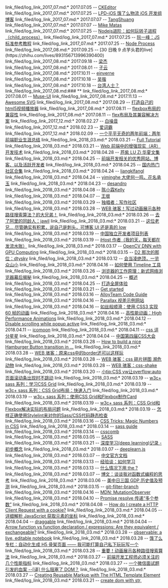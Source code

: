 link_filed/log_link_2017_07.md:* 2017.07.05 -- [CKEditor](http://ckeditor.com/)
link_filed/log_link_2017_07.md:* 2017.07.25 -- [LPD-iOS 饿了么物流 iOS 开发组博客](http://nvie.com/posts/a-successful-git-branching-model/)
link_filed/log_link_2017_07.md:* 2017.07.07 -- [TangShuang](http://www.tangshuang.net/)
link_filed/log_link_2017_07.md:* 2017.07.07 -- [Mike Matas](http://www.mikematas.com/)
link_filed/log_link_2017_07.md:* 2017.07.25 -- [Nodejs进阶：如何玩转子进程（child_process）](http://www.cnblogs.com/chyingp/p/node-learning-guide-child_process.html)
link_filed/log_link_2017_07.md:* 2017.07.25 -- [阮一峰：JS 标准参考教程](http://javascript.ruanyifeng.com/nodejs/process.html)
link_filed/log_link_2017_07.md:* 2017.07.25 -- [Node Process](https://nodejs.org/api/process.html)
link_filed/log_link_2017_08.md:* 2017.09.25 -- [30 日晚 9 点芋头君的live](https://<www class=""></www>zhihu.com/lives/893156713996390400)
link_filed/log_link_2017_08.md:* 2017.09.18 -- [梁杰](http://numbbbbb.com/)
link_filed/log_link_2017_08.md:* 2017.08.01 -- [子云](http://everlose.cn/)
link_filed/log_link_2017_08.md:* 2017.10.11 -- [einverne](http://einverne.github.io/)
link_filed/log_link_2017_08.md:* 2017.10.18 -- [吴揩](http://www.wukai.me/)
link_filed/log_link_2017_08.md:* 2017.10.18 -- [台湾人士？](https://coldnew.github.io/)
link_filed/log_link_2017_08.md:### **
link_filed/log_link_2017_08.md:* 2017.08.01 -- [Muse-UI](http://www.muse-ui.org/)
link_filed/log_link_2017_08.md:* 2017.11.13 -- [Awesome SVG](https://github.com/willianjusten/awesome-svg)
link_filed/log_link_2017_08.md:* 2017.08.29 -- [打造自己的html5视频播放器](https://segmentfault.com/a/1190000000380064)
link_filed/log_link_2017_08.md:* 2017.08.11 -- [flexbox布局的兼容性](http://www.ayqy.net/blog/flexbox%E5%B8%83%E5%B1%80%E7%9A%84%E5%85%BC%E5%AE%B9%E6%80%A7/)
link_filed/log_link_2017_08.md:* 2017.08.11 -- [flex布局及其兼容解决方案](http://www.webzsky.com/?p=689)
link_filed/log_link_2017_12.md:* 2018.02.27 -- [白噪音](https://asoftmurmur.com/)
link_filed/log_link_2017_12.md:* 2018.02.23 -- [爱词霸](http://www.iciba.com/以。。。为主)
link_filed/log_link_2017_12.md:* 2018.02.09 -- [一个平平无奇的两年前端：两年前端职业生涯总结](https://www.jianshu.com/p/51307634788e)
link_filed/log_link_2018_03.md:* 2018.03.21 -- [Full Tutorial](https://marmelab.com/blog/2017/06/19/augmented-reality-html5.html)
link_filed/log_link_2018_03.md:* 2018.03.21 -- [Web 前端中的增强现实（AR）开发技术](http://mp.weixin.qq.com/s/GgW2_na0xrRD0Ry86fvPrw)
link_filed/log_link_2018_03.md:* 2018.04.28 -- [芦紫 LU Zi 华夏文集](http://archives.cnd.org/HXWK/author/LU-Zi/)
link_filed/log_link_2018_03.md:* 2018.04.25 -- [前端开发相关的优秀网站、博客、以及活跃开发者](https://github.com/foru17/front-end-collect)
link_filed/log_link_2018_03.md:* 2018.04.25 -- [国内热门社区合集](https://www.diycode.cc/topics/192)
link_filed/log_link_2018_03.md:* 2018.04.24 -- [liangklfangl](https://github.com/liangklfangl/react-article-bucket)
link_filed/log_link_2018_03.md:* 2018.04.24 -- [yiminghe 大佬何一鸣，花名承玉](https://blog.yiminghe.me/)
link_filed/log_link_2018_03.md:* 2018.04.23 -- [desandro](http://desandro.github.io/3dtransforms/)
link_filed/log_link_2018_03.md:* 2018.04.08 -- [陈小霖Kelly](https://www.jianshu.com/u/674f1a626944)
link_filed/log_link_2018_03.md:* 2018.04.07 -- [王垠](http://www.yinwang.org/)
link_filed/log_link_2018_03.md:* 2018.03.29 -- [独唱者：写作社区](https://www.dutype.com/)
link_filed/log_link_2018_03.md:* 2018.03.28 -- [WEB 骇客！写过动画展示各种路径搜索算法？的大兄弟！](http://know.webhek.com/)
link_filed/log_link_2018_03.md:* 2018.03.26 -- [去了阿里的同龄人：jawil](https://github.com/jawil/blog/issues)
link_filed/log_link_2018_03.md:* 2018.03.21 -- [这位老兄... 尽管确实有积累，说自己是刺头，可博客 UI 还是真的 low](http://www.zhangxinxu.com/life/2018/03/record-some-mind/)
link_filed/log_link_2018_03.md:* 2018.03.19 -- [中国独立开发者项目列表](https://github.com/1c7/chinese-independent-developer)
link_filed/log_link_2018_03.md:* 2018.03.19 -- [iHost 作者（我的天，每天都在发流水账）](https://atjason.com/)
link_filed/log_link_2018_03.md:* 2018.03.17 -- [OpenCV DNN with GPU Computing](https://xinlake.github.io/)
link_filed/log_link_2018_03.md:* 2018.03.15 -- [D2 那次的那位：dtysky](http://dtysky.moe/category/Create)
link_filed/log_link_2018_03.md:* 2018.03.12 -- [会当凌绝顶，一览众山小](https://jiajunhuang.com/)
link_filed/log_link_2018_03.md:* 2018.04.16 -- [如何使用 Timeline 工具](https://developers.google.com/web/tools/chrome-devtools/evaluate-performance/timeline-tool?hl=zh-cn)
link_filed/log_link_2018_03.md:* 2018.03.26 -- [浏览器的工作原理：新式网络浏览器幕后揭秘](https://www.html5rocks.com/zh/tutorials/internals/howbrowserswork/)
link_filed/log_link_2018_03.md:* 2018.04.25 -- [概述](https://crxdoc-zh.appspot.com/extensions/overview)
link_filed/log_link_2018_03.md:* 2018.04.25 -- [打造全屏体验](https://developers.google.com/web/fundamentals/native-hardware/fullscreen/?hl=zh-cn)
link_filed/log_link_2018_03.md:* 2018.03.21 -- [Get started](https://developer.chrome.com/extensions/getstarted)
link_filed/log_link_2018_03.md:* 2018.03.16 -- [AlloyTeam Code Guide](http://alloyteam.github.io/CodeGuide/#css-declaration-order)
link_filed/log_link_2018_03.md:* 2018.04.16 -- [Parallax 视差示例网站](http://www.bbc.com/news/entertainment-arts-20026367)
link_filed/log_link_2018_03.md:* 2018.04.16 -- [如丝般顺滑：使用 CSS3 实现 60 帧的动画](https://www.zcfy.cc/article/smooth-as-butter-achieving-60-fps-animations-with-css3-1054.html)
link_filed/log_link_2018_03.md:* 2018.04.16 -- [高性能动画：High Performance Animations](https://www.html5rocks.com/zh/tutorials/speed/high-performance-animations/)
link_filed/log_link_2018_03.md:* 2018.04.12 -- [Disable scrolling while popup active](https://stackoverflow.com/questions/19701289/disable-scrolling-while-popup-active)
link_filed/log_link_2018_03.md:* 2018.04.11 -- [icomoon](https://icomoon.io/)
link_filed/log_link_2018_03.md:* 2018.04.11 -- [css 评分星星](https://www.bilibili.com/bangumi/media/md8812/?spm_id_from=666.10.bangumi_media.1#short)
link_filed/log_link_2018_03.md:* 2018.04.04 -- [中国第四届CSS大会](https://yuque.com/cssconf/4th)
link_filed/log_link_2018_03.md:* 2018.03.28 -- [How to build a nice Hamburger Button transition in ...](http://robb.is/working-on/a-hamburger-button-transition)
link_filed/log_link_2018_03.md:* 2018.03.28 -- [WEB 骇客：原来css中的border还可以这样玩](http://www.webhek.com/post/play-with-css-border.html)
link_filed/log_link_2018_03.md:* 2018.03.28 -- [WEB 骇客：css 碎片拼图 濒危动物](http://www.webhek.com/post/species-in-pieces.html)
link_filed/log_link_2018_03.md:* 2018.03.28 -- [WEB 骇客：css-shake](http://www.webhek.com/post/css-shake.html)
link_filed/log_link_2018_03.md:* 2018.03.20 -- [小tip:CSS vw让overflow:auto页面滚动条出现时不跳动](http://www.zhangxinxu.com/wordpress/2015/01/css-page-scrollbar-toggle-center-no-jumping/)
link_filed/log_link_2018_03.md:* 2018.03.19 -- [w3c+ sass 系列：学习CSS Grid](https://www.w3cplus.com/css/learncssgrid.html)
link_filed/log_link_2018_03.md:* 2018.03.19 -- [w3c+ sass 系列：CSS Grid布局：快速入门](https://www.w3cplus.com/css3/css-grid-layout-quick-start-guide.html)
link_filed/log_link_2018_03.md:* 2018.03.19 -- [w3c+ sass 系列：使用CSS Grid和Flexbox制作Card](https://www.w3cplus.com/css3/solving-problems-with-css-grid-and-flexbox-the-card-ui.html)
link_filed/log_link_2018_03.md:* 2018.03.19 -- [w3c+ sass 系列：CSS Grid和Flexbox解决实际的布局问题](https://www.w3cplus.com/css3/css-grid-flexbox-solving-real-world-problems.html)
link_filed/log_link_2018_03.md:* 2018.03.19 -- [怎样正确使用Stylelint来对你的Sass/CSS代码静态检查](http://www.zcfy.cc/article/how-to-lint-your-sass-css-properly-with-stylelint-mdash-creative-nightly-1160.html)
link_filed/log_link_2018_03.md:* 2018.03.16 -- [CSS Tricks: Magic Numbers in CSS](https://css-tricks.com/magic-numbers-in-css/)
link_filed/log_link_2018_03.md:* 2018.03.14 -- [sass guide](https://sass-guidelin.es/zh/)
link_filed/log_link_2018_03.md:* 2018.03.14 -- [csscomb](http://csscomb.com/)
link_filed/log_link_2018_03.md:* 2018.03.05 -- [SASS](http://www.css88.com/doc/sass/)
link_filed/log_link_2018_03.md:* 2018.03.21 -- [深度学习(deep learning)记录 - 初步概念](https://zacard.net/2018/01/12/deeplearning-1/)
link_filed/log_link_2018_03.md:* 2018.03.07 -- [deeplearn.js](https://deeplearnjs.org/)
link_filed/log_link_2018_03.md:* 2018.03.07 -- [中文官方文档](https://electronjs.org/docs/tutorial/quick-start)
link_filed/log_link_2018_03.md:* 2018.03.13 -- [经验谈：如何学习](https://github.com/byoungd/English-level-up-tips-for-Chinese)
link_filed/log_link_2018_03.md:* 2018.03.13 -- [什么情况下用 the ?](https://www.zybang.com/question/68326efce38a7ec44e02e8ebd831185b.html)
link_filed/log_link_2018_03.md:* 2018.03.07 -- [博文：谈谈我对函数式编程的思考](https://github.com/berwin/Blog/issues/15)
link_filed/log_link_2018_03.md:* 2018.03.06 -- [美中日三国 GDP 历史值及预测](http://www.8pu.com/)
link_filed/log_link_2018_03.md:* 2018.03.15 -- [git-filter-branch](https://git-scm.com/docs/git-filter-branch)
link_filed/log_link_2018_03.md:* 2018.04.16 -- [MDN: MutationObserver](https://developer.mozilla.org/zh-CN/docs/Web/API/MutationObserver)
link_filed/log_link_2018_03.md:* 2018.04.10 -- [Promise resolve 传递“多个参数”](https://segmentfault.com/q/1010000012800392)
link_filed/log_link_2018_03.md:* 2018.04.08 -- [How do I create a HTTP Client Request with a cookie?](https://stackoverflow.com/questions/4579757/how-do-i-create-a-http-client-request-with-a-cookie)
link_filed/log_link_2018_03.md:* 2018.04.05 -- [详细解析 JavaScript 获取元素的坐标](https://www.cnblogs.com/dong-xu/p/7150715.html?utm_source=tuicool&utm_medium=referral)
link_filed/log_link_2018_03.md:* 2018.04.04 -- [draggable](https://github.com/Shopify/draggable)
link_filed/log_link_2018_03.md:* 2018.04.04 -- [Arrow function vs function declaration / expressions: Are they equivalent / exchangeable?](https://stackoverflow.com/questions/34361379/arrow-function-vs-function-declaration-expressions-are-they-equivalent-exch)
link_filed/log_link_2018_03.md:* 2018.03.28 -- [observable: a live, editable notebook](https://beta.observablehq.com/@mbostock/five-minute-introduction)
link_filed/log_link_2018_03.md:* 2018.03.28 -- [饿了么专栏：自动化生成 H5 骨架页面 —— 我可能打算自己私下玩玩写一个](https://zhuanlan.zhihu.com/p/34702561)
link_filed/log_link_2018_03.md:* 2018.03.28 -- [重要！动画展示各种路径搜索算法](http://www.webhek.com/post/pathfinding.html)
link_filed/log_link_2018_03.md:* 2018.03.27 -- [前端开发工程师必须关注的几个性能指标](https://juejin.im/entry/59f6a59cf265da432e5b48e6)
link_filed/log_link_2018_03.md:* 2018.03.27 -- [一个微信面试题引发的血案 --[译] 什么阻塞了 DOM？](https://juejin.im/post/587f4afb61ff4b00651b3c18)
link_filed/log_link_2018_03.md:* 2018.03.27 -- [Creating Reusable Markup with The HTML Template Element](http://blog.teamtreehouse.com/creating-reusable-markup-with-the-html-template-element)
link_filed/log_link_2018_03.md:* 2018.03.21 -- [create dom with str, <template>](https://stackoverflow.com/questions/494143/creating-a-new-dom-element-from-an-html-string-using-built-in-dom-methods-or-pro)
link_filed/log_link_2018_03.md:* 2018.03.20 -- [How to disable scrolling temporarily?](https://stackoverflow.com/questions/4770025/how-to-disable-scrolling-temporarily)
link_filed/log_link_2018_03.md:* 2018.04.03 -- [有争议的阮一峰的定时器 2333：Systemd VS crontab](http://www.ruanyifeng.com/blog/2018/03/systemd-timer.html)
link_filed/log_link_2018_03.md:* 2018.04.02 -- [ps aux指令詳解](https://blog.csdn.net/hanner_cheung/article/details/6081440)
link_filed/log_link_2018_03.md:* 2018.03.08 -- [linux中强大且常用命令：find、grep](https://www.cnblogs.com/skynet/archive/2010/12/25/1916873.html)
link_filed/log_link_2018_03.md:* 2018.04.16 -- [测试插件时看到的，看得出作者也是个明白人：什么什么学生思维](https://www.zhihu.com/question/41365485/answer/362595031)
link_filed/log_link_2018_03.md:* 2018.04.16 -- [叶小钗：小公司的一年，一起看看小公司的前端可以怎么做](http://www.cnblogs.com/yexiaochai/p/6232328.html)
link_filed/log_link_2018_03.md:* 2018.04.28 -- [世界最高龄健美者，103岁仍能秀肌肉，身高仅1米5](http://www.sohu.com/a/219479685_255783)
link_filed/log_link_2018_03.md:* 2018.04.28 -- [编程应该纳入高考吗？](https://www.zhihu.com/question/50360847/answer/377796616)
link_filed/log_link_2018_03.md:* 2018.04.28 -- [用 Docker 快速配置前端开发环境](http://numbbbbb.com/2016/09/26/20160926_%E7%94%A8%20Docker%20%E5%BF%AB%E9%80%9F%E9%85%8D%E7%BD%AE%E5%89%8D%E7%AB%AF%E5%BC%80%E5%8F%91%E7%8E%AF%E5%A2%83/)
link_filed/log_link_2018_03.md:* 2018.04.26 -- [带你体验韩国监狱生活](https://mp.weixin.qq.com/s?__biz=MzIzNDAxNjkxOA%3D%3D&mid=2650587651&idx=1&sn=2f71e7feeee1bab37e799a88b44a37e2#wechat_redirect)
link_filed/log_link_2018_03.md:* 2018.04.26 -- [《山楂树》、《在边境线上》、《斯维尔德洛夫斯克之歌》、《白雪》](http://ekaterinburg.chineseconsulate.org/chn/zlgxx/t1536723.htm)
link_filed/log_link_2018_03.md:* 2018.04.25 -- [众生相](https://www.zhihu.com/question/50502415)
link_filed/log_link_2018_03.md:* 2018.04.24 -- [如何 DIY 电影中的超科幻镜面显示屏（实操篇）](https://zhuanlan.zhihu.com/p/24785268)
link_filed/log_link_2018_03.md:* 2018.04.24 -- [如何 DIY 电影中的超科幻镜面显示屏](https://zhuanlan.zhihu.com/p/24730324)
link_filed/log_link_2018_03.md:* 2018.04.24 -- [用 VR 的方式浏览源代码](https://zhuanlan.zhihu.com/p/33364009)
link_filed/log_link_2018_03.md:* 2018.04.24 -- [NVIDIA | 一种重建照片的 AI 图像技术](https://zhuanlan.zhihu.com/p/36059198)
link_filed/log_link_2018_03.md:* 2018.04.24 -- [c311-get-started](https://github.com/keyanzhang/c311-get-started/blob/master/init.el)
link_filed/log_link_2018_03.md:* 2018.04.24 -- [colorful-qrcode](https://github.com/L3au/colorful-qrcode)
link_filed/log_link_2018_03.md:* 2018.04.23 -- [重装系统之后 #3](https://github.com/jsw0528/MrZhang.me/issues/3)
link_filed/log_link_2018_03.md:* 2018.04.20 -- [日语入门解惑](https://zhuanlan.zhihu.com/p/26929508)
link_filed/log_link_2018_03.md:* 2018.04.20 -- [日语入门解惑](https://zhidao.baidu.com/question/85761219.html?qbl=relate_question_1&word=%C8%D5%D3%EF%20ka%20ga)
link_filed/log_link_2018_03.md:* 2018.04.20 -- [日语入门解惑](http://tieba.baidu.com/f?kz=570346960)
link_filed/log_link_2018_03.md:* 2018.04.20 -- [人口老龄化会毁灭中国经济吗？](https://www.zhihu.com/question/30154413)
link_filed/log_link_2018_03.md:* 2018.04.20 -- [那些经典的表情图中，里面的脸和外面的轮廓原型都是谁？](https://www.zhihu.com/question/33188712)
link_filed/log_link_2018_03.md:* 2018.04.18 -- [Eric Steven Raymond, Thyrsus Enterprises: 如何成为一个黑客](http://translations.readthedocs.io/en/latest/hacker_howto.html#id20)
link_filed/log_link_2018_03.md:* 2018.04.18 -- [StoDevX/humke-4d-geometry](https://github.com/StoDevX/humke-4d-geometry)
link_filed/log_link_2018_03.md:* 2018.04.13 -- [央视红与黑](http://tv.cntv.cn/video/C12674/7827386ddaf04e0e96af6dbca461fa8d)
link_filed/log_link_2018_03.md:* 2018.04.13 -- [wiki: The Red and The Black](https://zh.wikipedia.org/wiki/%E7%B4%85%E8%88%87%E9%BB%91)
link_filed/log_link_2018_03.md:* 2018.04.11 -- [房价狗：一个统计房价变动的网站，有空正好可以看看](http://www.fangjiagou.com/)
link_filed/log_link_2018_03.md:* 2018.04.08 -- [陈小霖Kelly：Vim党的Sublime Text/Atom/Visual Studio Code的抉择](https://www.jianshu.com/p/4d2a01c84d85)
link_filed/log_link_2018_03.md:* 2018.04.05 -- [南方周末：地王“装睡”](http://mp.weixin.qq.com/s/_ox0LCpCB3waNyV11yukhQ)
link_filed/log_link_2018_03.md:* 2018.04.04 -- [《乌拉尔的花楸树》与乌拉尔民间合唱团](http://blog.sina.com.cn/s/blog_ad13c77c01019tmi.html)
link_filed/log_link_2018_03.md:* 2018.03.30 -- [90后生猛上位，bilibili得“通关密码”上市，看不懂，就出局 —— 情怀支持不了太久，都搞盈利，把用户当现金奶牛](https://baijia.baidu.com/s?id=1596230355942395728)
link_filed/log_link_2018_03.md:* 2018.03.28 -- [脑力劳动者如何正确的休息 —— 我又不用管这是不是抄来的，内容好就行](https://zhuanlan.zhihu.com/p/20900822)
link_filed/log_link_2018_03.md:* 2018.03.27 -- [从软件工程角度看大前端技术栈](http://gitbook.cn/books/596760dc118fa209584fd395/index.html)
link_filed/log_link_2018_03.md:* 2018.03.24 -- [和中国版不同，《浪矢解忧杂货店》突出了原著中的日本生死观](http://news.sina.com.cn/o/2018-02-09/doc-ifyrkrva6152306.shtml)
link_filed/log_link_2018_03.md:* 2018.03.20 -- [wiki: 斯蒂芬·茨威格、Affair of the Diamond Necklace、法国大革命]()
link_filed/log_link_2018_03.md:* 2018.03.20 -- [孔乙己的“四样写法”说的不是茴香豆的“茴”，而是来回的“回”](http://blog.sina.com.cn/s/blog_63af05000102vjfw.html?tj=1)
link_filed/log_link_2018_03.md:* 2018.03.20 -- [国外模版 UI 售卖网站的其中一项](https://genesisui.com/demo/?template=prime&version=1.8.14&framework=bootstrap4-angular5)
link_filed/log_link_2018_03.md:* 2018.03.19 -- [湾区论坛](https://wanqu.io/)
link_filed/log_link_2018_03.md:* 2018.03.15 -- [2017年居民收入和消费支出情况的](http://www.stats.gov.cn/tjsj/zxfb/201801/t20180118_1574931.html)
link_filed/log_link_2018_03.md:* 2018.03.15 -- [知乎：中国大通货膨胀时代是要来临了吗？有哪些标志？](https://www.zhihu.com/question/20438828)
link_filed/log_link_2018_03.md:* 2018.03.15 -- [看看 2005 年那时的人们是怎样看待房价的](http://bbs.tianya.cn/post-house-3003-1.shtml)
link_filed/log_link_2018_03.md:* 2018.03.13 -- [中国程序员容易发音错误的单词](https://github.com/shimohq/chinese-programmer-wrong-pronunciation)
link_filed/log_link_2018_03.md:* 2018.03.13 -- [awesome-developer-streams](https://github.com/bnb/awesome-developer-streams)
link_filed/log_link_2018_03.md:* 2018.03.12 -- [Sublime 转 Vim 模式](http://www.cnblogs.com/zuike/p/4402022.html)
link_filed/log_link_2018_03.md:* 2018.03.08 -- [我是一直觉得，最近越来越多的观念被普及，然而事实规律呢，按理说又不会大变](http://www.sohu.com/a/222269490_165453)
link_filed/log_link_2018_03.md:* 2018.03.08 -- [666 神童集中营：少年班](https://zh.wikipedia.org/wiki/%E5%B0%91%E5%B9%B4%E7%8F%AD)
link_filed/log_link_2018_03.md:* 2018.04.27 -- [DARLING in the FRANXX 1080P](https://yun.baidu.com/s/1Rc3ppmWzpcodVWcx3ReRfw#list/path=%2F)
link_filed/log_link_2018_03.md:* 2018.03.08 -- [DARLING in the FRANXX](https://anime1.me/4088)
link_filed/log_link_2018_03.md:* 2018.03.15 -- [你真了解 React 吗？](http://qingbob.com/understand-react-01/)
link_filed/log_link_2018_03.md:* 2018.04.28 -- [延着身高、王小波这条线，像圆桌派里提的那样，看了一下午历史](https://zhidao.baidu.com/question/1450113498809866660.html)
link_filed/log_link_2018_03.md:* 2018.04.28 -- [芦　紫：身高与寿命](http://archives.cnd.org/HXWK/author/LU-Zi/kd100511-4.gb.html)
link_filed/log_link_2018_03.md:* 2018.04.28 -- [中国政法大学法学院副院长何兵关于萧翰辞职的声明](https://mp.weixin.qq.com/s/Ck0gq2o2vNw6HRD6pAWkpg)
link_filed/log_link_2018_03.md:* 2018.04.27 -- [周国平：有些作文题孩子们写不了，只能编](https://mp.weixin.qq.com/s/IeL57Kfvz1Xb6sg0E7v5rg)
link_filed/log_link_2018_03.md:* 2018.04.26 -- [为什么我们要阅读源码？](https://zhuanlan.zhihu.com/p/26181360)
link_filed/log_link_2018_03.md:* 2018.04.26 -- [如何看待王小波的《黄金时代》这本书？](https://www.zhihu.com/question/31550937/answer/62745908)
link_filed/log_link_2018_03.md:* 2018.04.25 -- [张佳玮：为什么金庸的小说读起来那么流畅顺滑？怎么做到的？](https://www.zhihu.com/question/274580830/answer/375908467)
link_filed/log_link_2018_03.md:* 2018.04.25 -- [蔡骏：王小波是一个怎样的作家？](https://www.zhihu.com/question/19892622/answer/368042367)
link_filed/log_link_2018_03.md:* 2018.04.24 -- [[译] JS 简史](https://juejin.im/post/59c38d86f265da065d2b7402)
link_filed/log_link_2018_03.md:* 2018.04.24 -- [如何看待live2D这项技术？](https://www.zhihu.com/question/28130936)
link_filed/log_link_2018_03.md:* 2018.04.24 -- [bisheng 源码分析](https://github.com/liangklfangl/bisheng-sourceCode-plugin)
link_filed/log_link_2018_03.md:* 2018.04.21 -- [二十几岁生活的地方很重要——搞得我都想学完法语去巴黎生活了](https://zhuanlan.zhihu.com/p/23981522)
link_filed/log_link_2018_03.md:* 2018.04.19 -- [为什么人们如此热衷于做规划？](http://wufazhuce.com/question/2067)
link_filed/log_link_2018_03.md:* 2018.04.19 -- [总是喜欢考验伴侣的人，心里都在想些什么？](http://wufazhuce.com/question/2068)
link_filed/log_link_2018_03.md:* 2018.04.19 -- [如何保护自己远离杠精？](http://wufazhuce.com/question/2066)
link_filed/log_link_2018_03.md:* 2018.04.19 -- [为什么一昧讨好反而不讨人喜欢？](http://wufazhuce.com/question/2071)
link_filed/log_link_2018_03.md:* 2018.04.18 -- [【动漫杂谈】什么才是有深度的动漫作品？](https://zhuanlan.zhihu.com/p/21829397)
link_filed/log_link_2018_03.md:* 2018.04.11 -- [白岩松：道德经是我的生命之书](http://mp.weixin.qq.com/s/G92M4smtAdw9c3vOUCx-ZQ)
link_filed/log_link_2018_03.md:* 2018.04.11 -- [中国语文备课参考：阿城文选](http://www.yuyingchao.com/beike/html_jingdian/huaren_22/536556.html)
link_filed/log_link_2018_03.md:* 2018.04.09 -- [大龄剩女套路深，能远离尽量远离](http://bbs.tianya.cn/post-5189-55467-1.shtml)
link_filed/log_link_2018_03.md:* 2018.04.09 -- [到底谁是恶人？《暴裂无声》中的人性困局](http://mp.weixin.qq.com/s/kt6gWeclJkjpo0e2xyMN6Q)
link_filed/log_link_2018_03.md:* 2018.04.08 -- [沈阳回应三高校声明：师德定性靠什么？ 高岩母亲不满北大当年处分决定：从未接到正式通知](http://mp.weixin.qq.com/s/R469mNlLMRnrnWjF57muGQ)
link_filed/log_link_2018_03.md:* 2018.04.07 -- [现在的男生为什么不追女生？](https://www.zhihu.com/question/58896903/answer/338282018)
link_filed/log_link_2018_03.md:* 2018.04.07 -- [从所谓三动漫为何火到评价金木式人物：你是从什么时候开始厌倦做一个老好人的？](https://www.zhihu.com/question/27480779/answer/42321920)
link_filed/log_link_2018_03.md:* 2018.04.03 -- [德国下水道让青岛不淹水，是真的吗？—— 回过头再来看](http://view.news.qq.com/original/legacyintouch/d653.html)
link_filed/log_link_2018_03.md:* 2018.04.03 -- [lifesinger：善良比聪明重要 #227](https://github.com/lifesinger/blog/issues/227)
link_filed/log_link_2018_03.md:* 2018.04.03 -- [lifesinger 就是玉伯：阿里前端的困局与突围 #141](https://github.com/lifesinger/blog/issues/141)
link_filed/log_link_2018_03.md:* 2018.04.02 -- [全世界我只认识你](https://www.dutype.com/t/topic/419)
link_filed/log_link_2018_03.md:* 2018.04.02 -- [五万块钱买来的备胎](https://www.dutype.com/t/topic/408)
link_filed/log_link_2018_03.md:* 2018.04.02 -- [在三和玩游戏的人们](https://www.dutype.com/t/topic/1023)
link_filed/log_link_2018_03.md:* 2018.04.02 -- [刘庆邦：阅读的用处](http://www.china.com.cn/chinese/RS/488636.htm)
link_filed/log_link_2018_03.md:* 2018.04.01 -- [在梦中流浪的老姑娘](https://www.dutype.com/t/topic/1129)
link_filed/log_link_2018_03.md:* 2018.03.30 -- [一个台湾人看上海交大](http://page.renren.com/601048197/channel-noteshow-920240697)
link_filed/log_link_2018_03.md:* 2018.03.29 -- [和恋人睡觉应该采取哪种姿势？](https://www.dutype.com/t/topic/34)
link_filed/log_link_2018_03.md:* 2018.03.29 -- [一个老实人的世态炎凉](https://www.dutype.com/t/topic/30)
link_filed/log_link_2018_03.md:* 2018.03.29 -- [一个程序员和他的保洁阿姨](https://www.dutype.com/t/topic/253)
link_filed/log_link_2018_03.md:* 2018.03.11 -- [梦远书城：源氏物语 －－ 紫式部（丰子恺译）](http://www.my285.com/wgwx/cpxs/yswy/index.htm)
link_filed/log_link_2018_03.md:* 2018.03.11 -- [乔治孙：中国永远出不了大卫·莱特曼](http://cul.qq.com/a/20150520/020765.htm)
link_filed/log_link_2018_03.md:* 2018.03.06 -- [梦远书城：红与黑](http://www.my285.com/wgwx/zpj/std/hyh/078.htm)
link_filed/log_link_2018_03.md:* 2018.03.06 -- [百度阅读：红与黑](https://yd.baidu.com/view/fc2e6312852458fb760b5652?cn=10-160,11-38&pn=3)
link_filed/log_link_2018_03.md:* 2018.03.12 -- [🐔的博客以及爬教务处](https://blog.scnace.me/%E4%B8%80%E6%AC%A1%E7%88%AC%E6%96%B9%E6%AD%A3%E6%95%99%E5%8A%A1%E5%A4%84%E7%9A%84%E6%88%90%E5%8A%9F%E5%AE%9E%E8%B7%B5/)
link_filed/log_link_2018_03.md:* 2018.03.12 -- [写了一个方正教务系统的爬虫，踩了一些坑。](https://www.v2ex.com/t/437081#reply58)
link_filed/log_link_2018_03.md:* 2018.03.12 -- [新浪微博模拟登录](https://pydata.me/2017/12/15/%E6%96%B0%E6%B5%AA%E5%BE%AE%E5%8D%9A%E6%A8%A1%E6%8B%9F%E7%99%BB%E5%BD%95/)
link_filed/log_link_2018_03.md:* 2018.04.04 -- [right delete](https://stackoverflow.com/questions/45554163/sublime-text-3-on-osx-right-delete)
link_filed/log_link_2018_03.md:* 2018.04.03 -- [sublime-macro](https://stackoverflow.com/questions/41825142/how-to-make-sublime-text-3-to-move-the-cursor-to-the-next-line-after-ctrl-co)
link_filed/log_link_2018_03.md:* 2018.03.28 -- [WEB 骇客：用SVG给Checkbox和Radio添加动画效果](http://www.webhek.com/post/animated-checkboxes-and-radio-buttons-with-svg.html)
link_filed/log_link_2018_03.md:* 2018.03.08 -- [High CPU Utilization of Hyperkit in Mac #1759](https://github.com/docker/for-mac/issues/1759)
link_filed/log_link_2018_03.md:* 2018.03.08 -- [what-is-the-powerd-process-and-why-is-it-running-on-my-mac](https://www.howtogeek.com/326965/what-is-the-powerd-process-and-why-is-it-running-on-my-mac/)
link_filed/log_link_2018_03.md:* 2018.03.07 -- [TypeScript 中文手册](https://typescript.bootcss.com/basic-types.html)
link_filed/log_link_2018_03.md:* 2018.03.13 -- [那王德福说有种看美剧的感觉，还有什么编辑器操作等 -- 优达：前端工程师](https://classroom.udacity.com/nanodegrees/nd001-cn-preview/parts/dd73b171-dd5e-40ef-91a9-82cc447e8df0/modules/25e97106-d269-4ff9-927c-15d030b70237/lessons/b77b0363-d9f8-47b9-a153-d82c33c08f58/concepts/31d9aba4-8ba3-48e3-a8e8-8c4209087447)
link_filed/log_link_2018_03.md:* 2018.04.10 -- [陈斌](http://blog.binchen.org/)
link_filed/log_link_2018_03.md:* 2018.04.10 -- [从零开始——Emacs 安装配置使用教程2015 - 简书](https://www.jianshu.com/p/b4cf683c25f3)
link_filed/log_link_2018_03.md:* 2018.03.30 -- [Vim documentation: tips](http://vimdoc.sourceforge.net/htmldoc/tips.html)
link_filed/log_link_2018_03.md:* 2018.03.15 -- [scheme nova](https://trevordmiller.com/projects/nova)
link_filed/log_link_2018_03.md:* 2018.03.15 -- [Can I see your terminal](https://dev.to/itsjzt/can-i-see-your-terminal--62e)
link_filed/log_link_2018_03.md:* 2018.03.14 -- [fix: automatically quit vim if NERDTree is last and only buffer](https://github.com/scrooloose/nerdtree/issues/21)
link_filed/log_link_2018_03.md:* 2018.03.16 -- [How do I insert text at beginning of a multi-line selection in vi/Vim?](https://stackoverflow.com/questions/253380/how-do-i-insert-text-at-beginning-of-a-multi-line-selection-in-vi-vim)
link_filed/log_link_2018_03.md:* 2018.03.13 -- [关于 mac vim的 alt 键无法正常映射](http://www.cnblogs.com/yanyichao/p/4026626.html)
link_filed/log_link_2018_03.md:* 2018.03.12 -- [Vim .swp and .swo and .swn files](http://ttm.github.io/research/2017/11/02/vim-swp-swo.html)
link_filed/log_link_2018_03.md:* 2018.03.12 -- [How to toggle comments with ctrl+/? [duplicate]](https://vi.stackexchange.com/questions/8128/how-to-toggle-comments-with-ctrl)
link_filed/log_link_2018_03.md:* 2018.03.11 -- [缩进总结](http://blog.csdn.net/jobschen/article/details/52328394)
link_filed/log_link_2018_03.md:* 2018.03.11 -- [窗口分割：linux-vim split:vim编辑器的窗口分割](http://blog.csdn.net/gexiaobaoHelloWorld/article/details/7783427)
link_filed/log_link_2018_03.md:* 2018.03.11 -- [再谈vim中多窗口的编辑 ctrl+w+H窗口位置最大化和互换等操作](https://www.cnblogs.com/bkylee/p/6120060.html)
link_filed/log_link_2018_03.md:* 2018.03.11 -- [hi: 选中后高亮设置](http://www.jb51.net/LINUXjishu/37899.html & http://blog.sina.com.cn/s/blog_60a38c850101lp3u.html)
link_filed/log_link_2018_03.md:* 2018.03.11 -- [Insert 模式下 backspace 问题的解决办法](http://blog.csdn.net/zxy987872674/article/details/64124959)
link_filed/log_link_2018_03.md:* 2018.03.11 -- [哇，太那个了：vim-show-the-index-of-tabs-in-the-tabline](https://superuser.com/questions/331272/vim-show-the-index-of-tabs-in-the-tabline)
link_filed/log_link_2018_03.md:* 2018.03.10 -- [What's the difference between :update and :w in Vim?](https://stackoverflow.com/questions/3092911/whats-the-difference-between-update-and-w-in-vim)
link_filed/log_link_2018_03.md:* 2018.03.09 -- [[Vim]vim的几种模式和按键映射](https://haoxiang.org/2011/09/vim-modes-and-mappin/)
link_filed/log_link_2018_03.md:* 2018.03.12 -- [成熟的配置：k-vim](https://github.com/wklken/k-vim)
link_filed/log_link_2018_03.md:* 2018.03.09 -- [成熟的配置：maximum-awesome](https://github.com/square/maximum-awesome/blob/master/vimrc)
link_filed/log_link_2018_03.md:* 2018.03.08 -- [Step0001: 参考其配置熟悉常用插件](https://www.youtube.com/watch?v=zF9EcpYb1KE)
link_filed/log_link_2018_03.md:* ---- 以下为操作
link_filed/log_link_2018_03.md:* 2018.03.14 -- [How to enable and use code folding in Vim?](https://unix.stackexchange.com/questions/141097/how-to-enable-and-use-code-folding-in-vim)
link_filed/log_link_2018_03.md:* 2018.03.13 -- [Vim clear last search highlighting](https://stackoverflow.com/questions/657447/vim-clear-last-search-highlighting)
link_filed/log_link_2018_03.md:* 2018.03.14 -- [Vim Tips Wiki: Folding](http://vim.wikia.com/wiki/Folding)
link_filed/log_link_2018_03.md:* 2018.03.13 -- [Vim Tips Wiki: Moving lines up or down](http://vim.wikia.com/wiki/Moving_lines_up_or_down)
link_filed/log_link_2018_03.md:* ---- 以下为插件
link_filed/log_link_2018_03.md:* 2018.03.12 -- [emmet-vim](https://github.com/mattn/emmet-vim/blob/master/doc/emmet.txt)
link_filed/log_link_2018_03.md:* 2018.03.12 -- [Comment 注释：vim-commentary](https://github.com/tpope/vim-commentary)
link_filed/log_link_2018_03.md:* 2018.03.09 -- [vim-javascript](https://github.com/pangloss/vim-javascript)
link_filed/log_link_2018_03.md:* 2018.03.09 -- [vim-jsx](https://github.com/mxw/vim-jsx)
link_filed/log_link_2018_03.md:* 2018.03.09 -- [vim-gitgutter](https://github.com/airblade/vim-gitgutter)
link_filed/log_link_2018_03.md:* 2018.03.09 -- [git: vim-fugitive](https://github.com/tpope/vim-fugitive)
link_filed/log_link_2018_03.md:* 2018.03.09 -- [*yajs.vim](https://github.com/othree/yajs.vim)
link_filed/log_link_2018_03.md:* 2018.03.09 -- [vim-javascript-syntax](https://github.com/jelera/vim-javascript-syntax)
link_filed/log_link_2018_03.md:* 2018.03.09 -- [*vim-jinja](https://github.com/mitsuhiko/vim-jinja)
link_filed/log_link_2018_03.md:* 2018.03.09 -- [vim-easymotion](https://github.com/easymotion/vim-easymotion)
link_filed/log_link_2018_03.md:* 2018.03.08 -- [vim-airline & vim-airline-themes](https://github.com/vim-airline/vim-airline)
link_filed/log_link_2018_03.md:* 2018.04.12 -- [mappings](chrome-extension://ihlenndgcmojhcghmfjfneahoeklbjjh/pages/mappings.html)
link_filed/log_link_2018_03.md:* 2018.04.12 -- [cVim 安利](https://blog.csdn.net/hk2291976/article/details/51280816)
link_filed/log_link_2018_03.md:* 2018.04.27 -- [strml](http://strml.net/)
link_filed/log_link_2018_03.md:* 2018.04.27 -- [strml](https://github.com/STRML/strml.net)
link_filed/log_link_2018_03.md:* 2018.04.27 -- [翠翠：自定义 TSLint 规则实践](https://webfe.kujiale.com/tslint-bp/)
link_filed/log_link_2018_03.md:* 2018.04.26 -- [<script> 的 defer 和 async](https://www.jianshu.com/p/6b906a8e9151)
link_filed/log_link_2018_03.md:* 2018.04.21 -- [randomColor](https://github.com/davidmerfield/randomColor)
link_filed/log_link_2018_03.md:* 2018.04.21 -- [qrcode](https://github.com/davidshimjs/qrcodejs/)
link_filed/log_link_2018_03.md:* 2018.04.21 -- [CORS](https://yq.aliyun.com/articles/69313)
link_filed/log_link_2018_03.md:* 2018.04.21 -- [前端开发者指南 2018](https://github.com/xitu/front-end-handbook-2018)
link_filed/log_link_2018_03.md:* 2018.03.16 -- [基于 Canvas 实现的模拟重力系统]( canvas-gravity-simulation)
link_filed/log_link_2018_03.md:* 2018.03.16 -- [基于 Canvas 的图片打点定位工具](http://oodzchen.github.io/lab/canvas-tool/)
link_filed/log_link_2018_03.md:* 2018.03.16 -- [draggable](https://github.com/oodzchen/draggable.js)
link_filed/log_link_2018_03.md:* 2018.03.16 -- [macros](https://marketplace.visualstudio.com/items?itemName=geddski.macros)
link_filed/log_link_2018_03.md:* 2018.03.16 -- [macros](https://marketplace.visualstudio.com/items?itemName=geddski.macros#review-details)
link_filed/log_link_2018_03.md:* 2018.04.18 -- [搜书：鸠摩搜索](https://www.jiumodiary.com/)
link_filed/log_link_2018_03.md:* 2018.04.12 -- [HHKB 纯小白入坑指南](http://yannisxu.farbox.com/post/hhkb-chun-xiao-bai-ru-keng-zhi-nan?utm_source=tuicool)
link_filed/log_link_2018_03.md:* 2018.04.12 -- [HHKB拿到手的第一步：配置](https://www.lanvsblue.top/2016/06/29/hhkb/)
link_filed/log_link_2018_03.md:* 2018.04.11 -- [Keyboard Maestro 入门指南](https://sspai.com/post/36442)
link_filed/log_link_2018_03.md:* 2018.04.10 -- [[外设] 极客教徒の野望，HHKB Pro2 Type-S入坑体验(顺带还有 Emacs 链接)](https://www.jianshu.com/p/70a961be5185)
link_filed/log_link_2018_03.md:* 2018.04.05 -- [[外设] 还在纠结Mac版键盘？试试KeyRemap4MacBook吧！](https://www.chiphell.com/thread-678136-1-1.html)
link_filed/log_link_2018_05.md:* 2018.07.26 -- [分享自己长期关注的前端开发相关的优秀网站、博客、以及活跃开发者](https://github.com/foru17/front-end-collect)
link_filed/log_link_2018_05.md:* 2018.07.20 -- [飞龙 + electron](https://wizardforcel.gitbooks.io/electron-doc/content/api/remote.html)
link_filed/log_link_2018_05.md:* 2018.07.12 -- [tympanus.net codrops](https://tympanus.net/codrops/)
link_filed/log_link_2018_05.md:* 2018.07.12 -- [豪情老大哥的那个群站](https://www.kancloud.cn/jikeytang/qq/87646)
link_filed/log_link_2018_05.md:* 2018.07.12 -- [醉牛前端](http://f2er.club/)
link_filed/log_link_2018_05.md:* 2018.07.11 -- [React China](http://react-china.org/)
link_filed/log_link_2018_05.md:* 2018.07.02 -- [猫哥_kaiye | 编程笔记](https://www.cnblogs.com/)
link_filed/log_link_2018_05.md:* 2018.06.30 -- [卡瓦邦噶！](https://www.kawabangga.com/)
link_filed/log_link_2018_05.md:* 2018.06.28 -- [atian25/blog](https://github.com/atian25/blog/issues)
link_filed/log_link_2018_05.md:* 2018.06.12 -- [承玉老哥早年博客](http://yiminghe.iteye.com/blog)
link_filed/log_link_2018_05.md:* 2018.06.12 -- [奇舞团博客](https://75team.com/)
link_filed/log_link_2018_05.md:* 2018.06.12 -- [十年踪迹](https://www.h5jun.com/)
link_filed/log_link_2018_05.md:* 2018.05.28 -- [React 滚动的那个](http://www.corol.me/)
link_filed/log_link_2018_05.md:* 2018.05.28 -- [胡子大哈的 React 小书](http://huziketang.mangojuice.top/books/react/lesson20)
link_filed/log_link_2018_05.md:* 2018.05.25 -- [Jerry Qu](https://imququ.com/)
link_filed/log_link_2018_05.md:* 2018.05.19 -- [magefox](http://note.codermagefox.com/blog/magefox)
link_filed/log_link_2018_05.md:* 2018.05.18 -- [Jin](https://www.404forest.com/)
link_filed/log_link_2018_05.md:* 2018.05.17 -- [Mohanson](http://accu.cc/content/pil/channel/#_3)
link_filed/log_link_2018_05.md:* 2018.05.17 -- [摸鱼](http://fy0.me/)
link_filed/log_link_2018_05.md:* 2018.05.10 -- [知道创宇研发技能表 v3.0](http://blog.knownsec.com/Knownsec_RD_Checklist/v3.0.html)
link_filed/log_link_2018_05.md:* 2018.05.09 -- [东哥的 github id](https://github.com/kalxd)
link_filed/log_link_2018_05.md:* 2018.05.04 -- [做一个有思想的码农](https://www.zhihu.com/people/liu-he-he-44/activities)
link_filed/log_link_2018_05.md:* 2018.05.02 -- [大深海：chenshenhai](https://chenshenhai.github.io/)
link_filed/log_link_2018_05.md:* 2018.05.02 -- [liyaoli](http://www.liyaoli.com/)
link_filed/log_link_2018_05.md:* 2018.05.18 -- [configparser 项目信息配置](https://docs.python.org/3/library/configparser.html)
link_filed/log_link_2018_05.md:* 2018.05.18 -- [4 Ways to manage the configuration in Python](https://hackernoon.com/4-ways-to-manage-the-configuration-in-python-4623049e841b)
link_filed/log_link_2018_05.md:* 2018.05.18 -- [数字图像处理，经典对比度增强算法](https://blog.csdn.net/ebowtang/article/details/38236441)
link_filed/log_link_2018_05.md:* 2018.06.01 -- [new in 66](https://developers.google.com/web/updates/2018/02/devtools)
link_filed/log_link_2018_05.md:* 2018.05.25 -- [Chrome中因存在fixed元素产生的滚动条BUG](https://www.web-tinker.com/article/20456.html)
link_filed/log_link_2018_05.md:* 2018.05.11 -- [See Triggering built-in events](https://developer.mozilla.org/en-US/docs/Web/Guide/Events/Creating_and_triggering_events)
link_filed/log_link_2018_05.md:* 2018.05.11 -- [JavaScript 模拟键盘事件和鼠标事件](https://blog.csdn.net/lovelyelfpop/article/details/52471878)
link_filed/log_link_2018_05.md:* 2018.06.27 -- [widgets](https://huaban.com/js/widgets.min.js)
link_filed/log_link_2018_05.md:* 2018.06.27 -- [captureVisibleTab](captureVisibleTab)
link_filed/log_link_2018_05.md:* 2018.05.31 -- [Developer Mozilla](https://developer.mozilla.org/zh-CN/Add-ons/WebExtensions/Your_first_WebExtension)
link_filed/log_link_2018_05.md:* 2018.05.31 -- [Developer Chrome](https://developer.chrome.com/extensions/overview#pageComm)
link_filed/log_link_2018_05.md:* 2018.05.31 -- [Chrome](https://developer.chrome.com/extensions/overview#pageComm)
link_filed/log_link_2018_05.md:* 2018.05.31 -- [iBookmark 参考用](https://github.com/0326/iBookmark)
link_filed/log_link_2018_05.md:* 2018.05.11 -- [chrome.tabs](https://developer.chrome.com/extensions/tabs)
link_filed/log_link_2018_05.md:* 2018.05.11 -- [Sample Extensions](https://developer.chrome.com/extensions/samples#search:contextmenus)
link_filed/log_link_2018_05.md:* 2018.05.10 -- [Getting Started Tutorial](https://developer.chrome.com/extensions/getstarted)
link_filed/log_link_2018_05.md:* 2018.05.10 -- [覆生的回答：如何头从开始写插件](https://www.zhihu.com/question/20179805)
link_filed/log_link_2018_05.md:* 2018.07.25 -- [Top 30 Most Captivating Preloaders](https://medium.muz.li/top-30-most-captivating-preloaders-for-your-website-95ed1beff99d)
link_filed/log_link_2018_05.md:* 2018.07.16 -- [PageLoadingEffects](https://tympanus.net/Development/PageLoadingEffects/index2.html)
link_filed/log_link_2018_05.md:* 2018.05.18 -- [CSS 画小猪佩奇 border-radius](https://www.v2ex.com/t/455807)
link_filed/log_link_2018_05.md:* 2018.05.09 -- [overflow:hidden 影响inline-block元素周围元素下移](http://www.cnblogs.com/AliceX-J/p/5731755.html)
link_filed/log_link_2018_05.md:* 2018.05.09 -- [css中的baseline](https://blog.csdn.net/zp1996323/article/details/51457836)
link_filed/log_link_2018_05.md:* 2018.05.09 -- [inline-block元素设置overflow:hidden属性导致相邻行内元素向下偏移](https://blog.csdn.net/iefreer/article/details/50421025)
link_filed/log_link_2018_05.md:* 2018.05.09 -- [CSS清浮动处理（Clear与BFC）](https://www.cnblogs.com/dolphinX/p/3508869.html)
link_filed/log_link_2018_05.md:* 2018.07.24 -- [前端水印生成方案](https://juejin.im/entry/5b55db355188251b11097366)
link_filed/log_link_2018_05.md:* 2018.07.24 -- [七天学不会nodejs——流](https://juejin.im/post/5b54a7f95188251afc257dac)
link_filed/log_link_2018_05.md:* 2018.07.12 -- [Yeoman CI](https://github.com/yeoman/yo/blob/master/lib/cli.js)
link_filed/log_link_2018_05.md:* 2018.07.12 -- [electronjs](https://electronjs.org/docs/tutorial/first-app)
link_filed/log_link_2018_05.md:* 2018.07.09 -- [Start VSCode Plugin](https://code.visualstudio.com/docs/extensions/example-hello-world)
link_filed/log_link_2018_05.md:* 2018.07.04 -- [hyper](https://hyper.is/#installation)
link_filed/log_link_2018_05.md:* 2018.06.28 -- [getBoundingClientRect 小tips: 滚动容器尺寸变化子元素视觉上位置不变JS实现](https://www.zhangxinxu.com/wordpress/2018/02/container-scroll-position-hold/)
link_filed/log_link_2018_05.md:* 2018.06.26 -- [劳里林：一款围棋软件，程序如何判断是否吃子？](https://www.zhihu.com/question/48280969/answer/110249542 + https://github.com/lll9p/JSweiqi)
link_filed/log_link_2018_05.md:* 2018.06.11 -- [WebGL 桌球](http://www.heyzxz.me/pcol/)
link_filed/log_link_2018_05.md:* 2018.06.10 -- [ConsoleCanvas](https://github.com/youngdro/ConsoleCanvas)
link_filed/log_link_2018_05.md:* 2018.06.08 -- [胡子大哈：会进化的字符串](https://github.com/huzidaha/home)
link_filed/log_link_2018_05.md:* 2018.05.31 -- [JS 转 TS](https://www.tslang.cn/samples/index.html)
link_filed/log_link_2018_05.md:* 2018.05.02 -- [unhandled promise rejection](http://www.liyaoli.com/2017-06-26/unhandled-promise-rejection.html)
link_filed/log_link_2018_05.md:* 2018.05.02 -- [async await catch rejection](https://stackoverflow.com/questions/35090896/async-await-catch-rejected-promises)
link_filed/log_link_2018_05.md:* 2018.07.12 -- [React Router](https://reacttraining.com/react-router/web/example/basic)
link_filed/log_link_2018_05.md:* 2018.07.12 -- [React事件初探](https://ivweb.io/topic/58227d0a0fea59e31b98bb5f)
link_filed/log_link_2018_05.md:* 2018.07.12 -- [React Portals](https://doc.react-china.org/docs/portals.html)
link_filed/log_link_2018_05.md:* 2018.07.12 -- [React Fragments](https://doc.react-china.org/docs/fragments.html)
link_filed/log_link_2018_05.md:* 2018.07.12 -- [《React源码解析》系列完结！](https://juejin.im/post/5a84682ef265da4e83266cc4)
link_filed/log_link_2018_05.md:* 2018.06.28 -- [知乎某专栏：react-typescript](https://zhuanlan.zhihu.com/react-typescript)
link_filed/log_link_2018_05.md:* 2018.06.27 -- [下季度内容：awesome-react](https://github.com/enaqx/awesome-react)
link_filed/log_link_2018_05.md:* 2018.06.22 -- [基于webpack实现react组件的按需加载](https://zhuanlan.zhihu.com/p/26555032)
link_filed/log_link_2018_05.md:* 2018.05.28 -- [React 之无限滚动](https://zhuanlan.zhihu.com/p/32075662)
link_filed/log_link_2018_05.md:* 2018.05.16 -- [Conditional Rendering](https://reactjs.org/docs/conditional-rendering.html)
link_filed/log_link_2018_05.md:* 2018.05.16 -- [Handling Events](https://reactjs.org/docs/handling-events.html)
link_filed/log_link_2018_05.md:* 2018.05.16 -- [dangerouslySetInnerHTML](https://reactjs.org/docs/dom-elements.html#dangerouslysetinnerhtml)
link_filed/log_link_2018_05.md:* 2018.05.16 -- [react插入html标签字符串](https://mzkmzk.gitbooks.io/web_accumulate/reactcha_ru_html_biao_qian_zi_fu_chuan.html)
link_filed/log_link_2018_05.md:* 2018.05.02 -- [koa2-note](https://chenshenhai.github.io/koa2-note/note/start/quick.html)
link_filed/log_link_2018_05.md:* 2018.07.31 -- [jquery 源码分析](http://www.cnblogs.com/aaronjs/p/3279314.html)
link_filed/log_link_2018_05.md:* 2018.07.30 -- [fancybox 3](http://fancyapps.com/fancybox/3/)
link_filed/log_link_2018_05.md:* 2018.07.23 -- [spin.js](https://spin.js.org/)
link_filed/log_link_2018_05.md:* 2018.05.31 -- [add-dom-event-listener](https://github.com/yiminghe/add-dom-event-listener/blob/master/src/index.js)
link_filed/log_link_2018_05.md:* 2018.05.31 -- [rc-tools](https://github.com/react-component/rc-tools)
link_filed/log_link_2018_05.md:* 2018.05.17 -- [React Notification System](http://igorprado.com/react-notification-system/)
link_filed/log_link_2018_05.md:* 2018.05.14 -- [three.ar.js](https://github.com/google-ar/three.ar.js)
link_filed/log_link_2018_05.md:* 2018.05.02 -- [sequelize-docs-Zh-CN](https://demopark.github.io/sequelize-docs-Zh-CN/)
link_filed/log_link_2018_05.md:* 2018.05.04 -- [使用joi来验证数据模型](http://imweb.io/topic/572561798a0819f17b7d9d3e)
link_filed/log_link_2018_05.md:* 2018.07.20 -- [Loading 效果，总算实现了回](https://www.jianshu.com/p/629ce1f9253f, https://www.jianshu.com/p/1a24e480ec1a)
link_filed/log_link_2018_05.md:* 2018.07.05 -- [zan-proxy](https://youzan.github.io/zan-proxy/book/plugin/code.html)
link_filed/log_link_2018_05.md:* 2018.05.31 -- [伯玉：Web 研发模式演变](https://github.com/lifesinger/blog/issues/184)
link_filed/log_link_2018_05.md:* 2018.05.31 -- [淘宝 FED：机器学习，Hello World from Javascript!](http://taobaofed.org/blog/2017/12/07/machine-learning/)
link_filed/log_link_2018_05.md:* 2018.05.31 -- [通天塔之石——企业级前端组件库方案](http://www.cnblogs.com/sskyy/p/7002404.html)
link_filed/log_link_2018_05.md:* 2018.05.31 -- [前端服务化——页面搭建工具的死与生](http://www.cnblogs.com/sskyy/p/6496287.html)
link_filed/log_link_2018_05.md:* 2018.05.30 -- [基于 HTML5 的 WebGL 3D 版俄罗斯方块 - CarrieYung的文章 - 知乎](https://zhuanlan.zhihu.com/p/37367014)
link_filed/log_link_2018_05.md:* 2018.05.22 -- [讨论：前后端渲染之争](https://github.com/dt-fe/weekly/issues/5)
link_filed/log_link_2018_05.md:* 2018.05.03 -- [HTML5 播放器](https://webfe.kujiale.com/web-video-player/)
link_filed/log_link_2018_05.md:* 2018.07.30 -- [webpack 中文文档](https://webpack.docschina.org/)
link_filed/log_link_2018_05.md:* 2018.07.30 -- [webpack 官方文档](https://webpack.js.org/guides/hot-module-replacement/)
link_filed/log_link_2018_05.md:* 2018.07.02 -- [十分钟学会 tmux](https://www.cnblogs.com/kaiye/p/6275207.html)
link_filed/log_link_2018_05.md:* 2018.05.31 -- [每天一个linux命令（30）: chown命令](http://www.cnblogs.com/peida/archive/2012/12/04/2800684.html)
link_filed/log_link_2018_05.md:* 2018.05.04 -- [grep查找字符串所在文件和行号，find查找文件所在目录即路径](https://blog.csdn.net/devwang_com/article/details/52587884)
link_filed/log_link_2018_05.md:* 2018.05.17 -- [Google 机器学习速成课程](https://developers.google.com/machine-learning/crash-course/ml-intro)
link_filed/log_link_2018_05.md:* 2018.05.17 -- [机器学习该怎么入门？ - 量子位的回答](https://www.zhihu.com/question/20691338/answer/331336903)
link_filed/log_link_2018_05.md:* 2018.07.31 -- [王小平：祭王小波](http://www.aisixiang.com/data/52559.html)
link_filed/log_link_2018_05.md:* 2018.07.31 -- [豆瓣电影《狄仁杰之四大天王》](https://movie.douban.com/subject/25882296/)
link_filed/log_link_2018_05.md:* 2018.07.31 -- [豆瓣《我的精神家园》书评](https://book.douban.com/subject/1014578/)
link_filed/log_link_2018_05.md:* 2018.07.30 -- [豆瓣《红楼梦》书评](https://book.douban.com/subject/1007305/)
link_filed/log_link_2018_05.md:* 2018.07.30 -- [夏洛特烦恼剧本下](http://www.360doc.com/content/15/1029/11/22182729_509176239.shtml)
link_filed/log_link_2018_05.md:* 2018.07.27 -- [神探张亨特](https://v.youku.com/v_show/id_XNDM5NzM2MjIw.html?spm=a2h1n.8261147.0.0&s=871430a28f6011e1b52a)
link_filed/log_link_2018_05.md:* 2018.07.26 -- [狄仁杰之神都龙王](https://v.qq.com/x/cover/9xmc61a1o3okc4b/w00132rckgn.html)
link_filed/log_link_2018_05.md:* 2018.07.26 -- [webpack hot module replacement without webpack dev server?](https://stackoverflow.com/questions/36091689/webpack-hot-module-replacement-without-webpack-dev-server?rq=1)
link_filed/log_link_2018_05.md:* 2018.07.25 -- [ImageAI](https://github.com/OlafenwaMoses/ImageAI/blob/master/imageai/Detection/README.md#firstdetection)
link_filed/log_link_2018_05.md:* 2018.07.25 -- [keras-retinanet](https://github.com/fizyr/keras-retinanet)
link_filed/log_link_2018_05.md:* 2018.07.23 -- [webpack 4正式发布，速度最高可提升98%](http://web.jobbole.com/94012/)
link_filed/log_link_2018_05.md:* 2018.07.23 -- [webpack 生产环境构建](https://webpack.docschina.org/guides/production/)
link_filed/log_link_2018_05.md:* 2018.07.19 -- [cn.eagle](https://cn.eagle.cool/)
link_filed/log_link_2018_05.md:* 2018.07.17 -- [黑铁时代在线阅读](http://www.sto.cc/book-1515-19.html)
link_filed/log_link_2018_05.md:* 2018.07.13 -- [GraphQL 搭配 Koa 最佳入门实践](https://segmentfault.com/a/1190000012720317)
link_filed/log_link_2018_05.md:* 2018.07.12 -- [codepen: ...](https://codepen.io/waldo/project/editor/DYwanN)
link_filed/log_link_2018_05.md:* 2018.07.12 -- [字体渲染详解](http://blog.jobbole.com/21671/)
link_filed/log_link_2018_05.md:* 2018.07.10 -- [紫金港附近有什么好吃的？](https://www.zhihu.com/question/36518997)
link_filed/log_link_2018_05.md:* 2018.07.10 -- [多人实时对战网络同步方式研究](https://blog.csdn.net/qq_28498681/article/details/70140731)
link_filed/log_link_2018_05.md:* 2018.07.10 -- [解密：腾讯如何打造一款实时对战手游](http://gad.qq.com/article/detail/17399)
link_filed/log_link_2018_05.md:* 2018.07.04 -- [有赞技术开放日第一期录播](https://tech.youzan.com/fe-open-day-2018/)
link_filed/log_link_2018_05.md:* 2018.06.29 -- [选择不同的专业，是否就选择了不同的未来](https://www.zhihu.com/special/20206138?utm_campaign=gaokao&utm_division=04)
link_filed/log_link_2018_05.md:* 2018.06.28 -- [npm link](https://github.com/atian25/blog/issues/17)
link_filed/log_link_2018_05.md:* 2018.06.26 -- [https://github.com/you-dont-need](https://codepen.io/anon/pen/MXqEEp)
link_filed/log_link_2018_05.md:* 2018.06.26 -- [You-Dont-Need-Lodash-Underscore](https://github.com/you-dont-need/You-Dont-Need-Lodash-Underscore)
link_filed/log_link_2018_05.md:* 2018.06.26 -- [好惭愧，我也不知道 git revert](https://www.cnblogs.com/0616--ataozhijia/p/3709917.html)
link_filed/log_link_2018_05.md:* 2018.06.21 -- [冰冻世界1](https://www.youtube.com/watch?v=z7do8-WoPwg)
link_filed/log_link_2018_05.md:* 2018.06.21 -- [吴亮：虎鲸的智商到底有多高？他们有什么样的性情？该如何评价人类驯化虎鲸的现象？](https://www.zhihu.com/question/28819186/answer/42404952)
link_filed/log_link_2018_05.md:* 2018.06.19 -- [如何打造公司级公共前端团队](https://github.com/DDFE/DDFE-blog/issues/2)
link_filed/log_link_2018_05.md:* 2018.06.15 -- [美国盛产“克莱登大学”吗?](http://www.infzm.com/content/47883)
link_filed/log_link_2018_05.md:* 2018.06.15 -- [美国“克莱登”大学入侵中国](http://www.xys.org/xys/netters/Fang-Zhouzi/science/clayton.txt)
link_filed/log_link_2018_05.md:* 2018.06.14 -- [房子其实有的是](https://www.douban.com/group/search?start=50&cat=1013&group=340633&sort=relevance&q=%E6%96%87%E6%96%B0)
link_filed/log_link_2018_05.md:* 2018.06.14 -- [文新这边星洲，格局看来差不多](https://www.douban.com/group/topic/117476682/)
link_filed/log_link_2018_05.md:* 2018.06.14 -- [loft 反面教材](https://www.douban.com/group/topic/109295807/)
link_filed/log_link_2018_05.md:* 2018.06.14 -- [租房内部条件当如是之 loft](https://www.douban.com/group/topic/118521629/)
link_filed/log_link_2018_05.md:* 2018.06.14 -- [租房内部条件当如是](https://www.douban.com/group/topic/118576761/)
link_filed/log_link_2018_05.md:* 2018.05.31 -- [OLED 和 LCD 什么区别？ - 知乎](https://www.zhihu.com/question/22263252/answer/119854016)
link_filed/log_link_2018_05.md:* 2018.05.30 -- [90后的你们现在是什么状态？ - 上弦风](https://www.zhihu.com/question/270836742/answer/365361424)
link_filed/log_link_2018_05.md:* 2018.05.30 -- [历史上的名人们在27岁的时候都在干什么？ - 上弦风](https://www.zhihu.com/question/278100836/answer/404293937)
link_filed/log_link_2018_05.md:* 2018.05.28 -- [杂志在线阅读：视野](http://mall.cnki.net/magazine/magalist/SYTY.htm)
link_filed/log_link_2018_05.md:* 2018.05.19 -- [纽约时报都急了：特朗普，你到底是不是中国的卧底？](http://bbs.tiexue.net/post2_12611924_1.html)
link_filed/log_link_2018_05.md:* 2018.05.18 -- [为什么魔道祖师这么火？这本耽美小说好看在哪？](https://www.zhihu.com/question/41742800)
link_filed/log_link_2018_05.md:* 2018.05.11 -- [什么背景颜色 + 字体颜色 + 字体 + 字号组合最适合屏幕阅读？—— 我的回答](https://www.zhihu.com/question/19814227)
link_filed/log_link_2018_05.md:* 2018.05.11 -- [现在的100万元，10年后值多少钱](https://wallstreetcn.com/articles/3060416)
link_filed/log_link_2018_05.md:* 2018.05.10 -- [服装尺码换算对照表大全[XS S M L XL XXL]](http://blog.sina.com.cn/s/blog_4b9eab320100sylb.html)
link_filed/log_link_2018_05.md:* 2018.05.08 -- [张公子讲射雕英雄传](https://www.zhihu.com/lives/753624515099000832)
link_filed/log_link_2018_05.md:* 2018.05.07 -- [我爱我家全集](https://www.youtube.com/watch?v=pyrnN1qFzFE&list=PLinivvyLwn6Y0gGgNtOQ-hLJn-T6LGsDZ)
link_filed/log_link_2018_05.md:* 2018.05.03 -- [regexer](https://regexr.com/)
link_filed/log_link_2018_05.md:* 2018.05.03 -- [awk & sed ，一个老派系统管理员的基本素养](https://linux.cn/article-6881-1.html)
link_filed/log_link_2018_05.md:* 2018.05.03 -- [online tone generator](http://www.szynalski.com/tone-generator/)
link_filed/log_link_2018_05.md:* 2018.07.13 -- [西部世界第二季](https://www.tiantangbt.org/juji/2018-04-28/9073.html)
link_filed/log_link_2018_05.md:* 2018.07.09 -- [西部世界第二季](http://www.dysfz.cc/movie22946.html)
link_filed/log_link_2018_05.md:* 2018.05.14 -- [The Crown Season 1 & 2](http://www.dysfz.cc/movie14573.html)
link_filed/log_link_2018_05.md:* 2018.06.26 -- [Darling in the franxx 资源定期更新](https://m.776dm.com/kehuan/28921/)
link_filed/log_link_2018_05.md:* 2018.06.19 -- [Darling in the franxx 资源定期更新](http://share10086.com/ac/8414.html)
link_filed/log_link_2018_05.md:* 2018.06.01 -- [Darling in the franxx 在线观看](http://www.edddh.com/vod-detail-id-2621.html)
link_filed/log_link_2018_05.md:* 2018.05.09 -- [喰种 RE 资源定期更新](http://52movieba.com/forum/thread-1864.htm)
link_filed/log_link_2018_05.md:* 2018.05.03 -- [喰种 RE 在线观看](http://www.pipigui.cc/rbdm/dongjingshishiguidisanji2018/)
link_filed/log_link_2018_05.md:* 2018.07.24 -- [大牛给计算机专业学生的7个建议](https://blog.csdn.net/BigLeo/article/details/75633501)
link_filed/log_link_2018_05.md:* 2018.07.23 -- [移动端尺寸基础知识](https://colachan.com/post/3435)
link_filed/log_link_2018_05.md:* 2018.07.18 -- [真相 · 生命在于运动还是静止？](https://dxy.com/column/2053)
link_filed/log_link_2018_05.md:* 2018.07.18 -- [Chrome 67](https://developers.google.com/web/updates/2018/04/devtools)
link_filed/log_link_2018_05.md:* 2018.07.17 -- [module-resolution 看到 baseUrl 解决目前问题](https://www.typescriptlang.org/docs/handbook/module-resolution.html)
link_filed/log_link_2018_05.md:* 2018.07.12 -- [Console](https://developer.mozilla.org/zh-CN/docs/Web/API/Console)
link_filed/log_link_2018_05.md:* 2018.07.10 -- [Provide way to use single quotes in jsx #1080](https://github.com/prettier/prettier/issues/1080)
link_filed/log_link_2018_05.md:* 2018.07.09 -- [[译] A Prettier JavaScript Formatter](https://segmentfault.com/a/1190000008861384)
link_filed/log_link_2018_05.md:* 2018.07.04 -- [Node 在有赞的实践](https://tech.youzan.com/youzan-node/)
link_filed/log_link_2018_05.md:* 2018.06.29 -- [邵天兰的文章：TOP 1‰有多牛？“普通的成功”可能远远比你想象中的稀有](https://zhuanlan.zhihu.com/p/38456560)
link_filed/log_link_2018_05.md:* 2018.06.29 -- [移动端AR交互设计探索](https://m.zcool.com.cn/article/ZNzE4NDcy.html)
link_filed/log_link_2018_05.md:* 2018.06.29 -- [胡乃军：历史上有哪些把死棋下活的人？](https://www.zhihu.com/question/279580739/answer/429297687)
link_filed/log_link_2018_05.md:* 2018.06.29 -- [half life：中国怎样才能提高生育率？](https://www.zhihu.com/question/50077611/answer/425413555)
link_filed/log_link_2018_05.md:* 2018.06.28 -- [程序算法与人生选择](https://coolshell.cn/articles/8790.html)
link_filed/log_link_2018_05.md:* 2018.06.26 -- [dva issue#01：介绍](https://github.com/dvajs/dva/issues/1#issuecomment-231114061)
link_filed/log_link_2018_05.md:* 2018.06.26 -- [15 年的评价：连校园90后都开始嫌弃的人人网：没落、没人、错误商业化](http://www.tmtpost.com/190678.html)
link_filed/log_link_2018_05.md:* 2018.06.25 -- [橙路的评价](https://zhuanlan.zhihu.com/p/34049593)
link_filed/log_link_2018_05.md:* 2018.06.25 -- [蛮有意思的：工作记忆是一种能力](http://www.bjqx.org.cn/qxweb/n64754c712.aspx)
link_filed/log_link_2018_05.md:* 2018.06.22 -- [谁抬高了那些小县城的房价？](https://36kr.com/p/5139919.html)
link_filed/log_link_2018_05.md:* 2018.06.21 -- [话痨、高智商、最强杀手、深海霸主，这些词都不足以形容虎鲸](http://blog.sciencenet.cn/blog-2966991-1081279.html)
link_filed/log_link_2018_05.md:* 2018.06.21 -- [颜晓川：家里在一二线城市有很多套房是怎么的一种体验？](https://www.zhihu.com/question/32315601/answer/419896928)
link_filed/log_link_2018_05.md:* 2018.06.15 -- [南方周末：为什么你不爱背课文？](https://mp.weixin.qq.com/s/Oa-uMsF1FqGj5dp18Fsarw)
link_filed/log_link_2018_05.md:* 2018.06.12 -- [工作六年的前端开发在想什么](https://juejin.im/entry/5955b5c06fb9a06ba82d07eb)
link_filed/log_link_2018_05.md:* 2018.06.07 -- [为什么底层出身的很多年轻人不能端正自己，珍惜自己比父辈进步的东西，反而心比天高，至少充满怨气？ - 观明](https://www.zhihu.com/question/268221577/answer/360561283)
link_filed/log_link_2018_05.md:* 2018.06.06 -- [打得一手好广告/手动滑稽](https://mp.weixin.qq.com/s/kvf9ewo0BMgWzYe-v2Rp8Q)
link_filed/log_link_2018_05.md:* 2018.05.30 -- [史玉柱是一个怎样的人？ - 飞鸟冰河的回答 - 知乎](https://www.zhihu.com/question/19579323/answer/16654358)
link_filed/log_link_2018_05.md:* 2018.05.30 -- [纹身女孩的短暂情人](https://www.dutype.com/t/topic/416)
link_filed/log_link_2018_05.md:* 2018.05.30 -- [黄益平：吹泡沫的宽松货币政策像吸鸦片](http://view.news.qq.com/a/20101018/000037.htm)
link_filed/log_link_2018_05.md:* 2018.05.30 -- [马光远：历史性巨变前夜的中国房地产](http://opinion.jrj.com.cn/2017/12/29083523869344.shtml)
link_filed/log_link_2018_05.md:* 2018.05.29 -- [中国房价涨跌的源头竟是美国 看完顿悟](http://finance.jrj.com.cn/2017/11/23101123683630.shtml)
link_filed/log_link_2018_05.md:* 2018.05.29 -- [知乎：中国房价涨成这样，为何没有任何经济危机的征兆](https://www.letscorp.net/archives/117669)
link_filed/log_link_2018_05.md:* 2018.05.29 -- [先富真的能带动后富吗？](http://finance.sina.com.cn/zl/china/20151221/073724049750.shtml)
link_filed/log_link_2018_05.md:* 2018.05.27 -- [结婚这件事](https://www.dutype.com/t/topic/481)
link_filed/log_link_2018_05.md:* 2018.05.25 -- [被所有人尊重的小三](https://www.dutype.com/t/topic/1131)
link_filed/log_link_2018_05.md:* 2018.05.25 -- [收到初恋男友的死讯](https://www.dutype.com/t/topic/1172)
link_filed/log_link_2018_05.md:* 2018.05.15 -- [《乡土中国》在线阅读](https://yuedu.163.com/book_reader/da58e126d87c4817b4c2b0fe4d454c37_4)
link_filed/log_link_2018_05.md:* 2018.05.15 -- [十年前高考考零分，他说并不后悔](https://mp.weixin.qq.com/s/6Bbf8-Thq2VDKm22WrXoFQ)
link_filed/log_link_2018_05.md:* 2018.05.15 -- [花300万长租十年，万科的新项目谁会购买？](https://mp.weixin.qq.com/s/7Lbb5pYHqxmdHPnVJqKsUg)
link_filed/log_link_2018_05.md:* 2018.05.15 -- [生活中有哪些...](https://www.zhihu.com/question/23561870)
link_filed/log_link_2018_05.md:* 2018.05.14 -- [英国小学：孩子考第几，一直是个谜](https://mp.weixin.qq.com/s/fO3M7UFpWYi79FCQiwdgUg)
link_filed/log_link_2018_05.md:* 2018.05.14 -- [宅基地改革，农村妇女怎么办？](https://mp.weixin.qq.com/s/jDu470U3jKGONxtigTiVLg)
link_filed/log_link_2018_05.md:* 2018.05.11 -- [“印度世纪”预言下年轻人的愿望与焦虑](http://www.ifengweekly.com/detil.php?id=5761)
link_filed/log_link_2018_05.md:* 2018.05.11 -- [人民日报评论员随笔：多一些“历史耐心” —— 文章本身没讲错](http://opinion.people.com.cn/n1/2018/0510/c1003-29975627.html)
link_filed/log_link_2018_05.md:* 2018.05.10 -- [15岁的淘宝，中年危机](http://news.newseed.cn/p/1347177)
link_filed/log_link_2018_05.md:* 2018.05.10 -- [[为什么要戒掉网络游戏]写出来，是为了帮助我自己，如果也能帮到其他人，算是功德一件](http://bbs.ngacn.cc/read.php?tid=4009093&rand=675)
link_filed/log_link_2018_05.md:* 2018.05.10 -- [吸烟者的自画像](http://news.qq.com/cross/20161108/D4H19jO1.html)
link_filed/log_link_2018_05.md:* 2018.05.10 -- [救救孩子们——怎样戒掉游戏瘾？－－ 也算是看看不同代的人如何看待这事](http://bbs.tianya.cn/post-develop-2249447-1.shtml#30794746)
link_filed/log_link_2018_05.md:* 2018.05.10 -- [年轻人必读的书，或对未来特别有好处的书？](https://www.zhihu.com/question/275351176/answer/386906145)
link_filed/log_link_2018_05.md:* 2018.05.10 -- [内部人深扒阿里新董事井贤栋，低调到尘埃里的男人](http://www.iceo.com.cn/renwu2013/2016/0825/301836.shtml)
link_filed/log_link_2018_05.md:* 2018.05.08 -- [一美元的爱情](http://www.360doc.com/showadvice.aspx?id=305724)
link_filed/log_link_2018_05.md:* 2018.05.08 -- [如何评价电影《让子弹飞》？—— 姬轩亦的回答](https://www.zhihu.com/question/19552578)
link_filed/log_link_2018_05.md:* 2018.05.05 -- [评论也很有意思，看吧，没什么好得瑟的，别人也跟你想得一样：电影《黑豹》：黑人掌握外星科技，还是只能生活如原始部落？](https://zhuanlan.zhihu.com/p/34399838)
link_filed/log_link_2018_05.md:* 2018.05.00 -- [菜鸟 SQL 教程](http://www.runoob.com/sql/sql-delete.html)
link_filed/log_link_2018_05.md:* 2018.05.07 -- [mysql中如何复制一行数据](http://blog.sina.com.cn/s/blog_4586764e0100de58.html)
link_filed/log_link_2018_05.md:* 2018.05.03 -- [如何实现一个楼中楼的评论系统](http://www.cnblogs.com/xumengxuan/p/7461449.html)
link_filed/log_link_2018_05.md:* 2018.05.07 -- [tmp_keyboard](https://github.com/tmk/tmk_keyboard)
link_filed/log_link_stable.md:* [网易七鱼：帮助](http://help.qiyukf.com/page/10)
link_filed/log_link_stable.md:* [网易七鱼 Web 开发指南](https://qiyukf.com/newdoc/html/Web_SDK_Guide.html?t=1524723524678)
link_filed/log_link_stable.md:* ---- Clj/Cljs ----
link_filed/log_link_stable.md:* [刘家财](http://liujiacai.net/)
link_filed/log_link_stable.md:*
link_filed/log_link_stable.md:* ---- FE ----------
link_filed/log_link_stable.md:* [淘宝前端 FED](http://taobaofed.org/)
link_filed/log_link_stable.md:* [大搜车无线团队](http://f2e.souche.com/blog/)
link_filed/log_link_stable.md:* [美团点评技术团队](https://tech.meituan.com/)
link_filed/log_link_stable.md:*
link_filed/log_link_stable.md:* [知乎大佬张云龙](https://github.com/fouber/blog/)
link_filed/log_link_stable.md:* [死月大大](https://xcoder.in/)
link_filed/log_link_stable.md:* [XYY601'S BLOG](http://xyy601-blog.logdown.com/)
link_filed/log_link_stable.md:* [Egoist](https://egoist.moe)
link_filed/log_link_stable.md:* [bilibili: 戴天宇](http://dtysky.moe/)
link_filed/log_link_stable.md:* [漢典古籍：古籍文庫](http://gj.zdic.net/)
link_filed/log_link_stable.md:* ---- Clojure ----
link_filed/log_link_stable.md:* [ClojureDocs](https://clojuredocs.org/)
link_filed/log_link_stable.md:*
link_filed/log_link_stable.md:* ---- FE ---------
link_filed/log_link_stable.md:* [掘金](https://juejin.im/) github 账号
link_filed/log_link_stable.md:* <del>[前端早读课](http://www.zaoduke.net/)</del> 感觉基本上死掉了
link_filed/log_link_stable.md:* [Clojure 官方文档](https://clojure.org)
link_filed/log_link_stable.md:* [Clojure Documentation](http://clojure-doc.org/)
link_filed/log_link_stable.md:* [ClojureDocs](https://clojuredocs.org/) 此乃国外社区
link_filed/log_link_stable.md:* [LeanCloud](https://leancloud.cn/)
link_filed/log_link_stable.md:* [Elevator Saga The elevator programming game](http://play.elevatorsaga.com/)
link_filed/log_link_stable.md:* [淘宝 FED：Node.js 服务端实践之 GraphQL 初探](http://taobaofed.org/blog/2015/11/26/graphql-basics-server-implementation/)
link_filed/log_link_stable.md:* [三次握手通俗解释](https://github.com/jawil/blog/issues/14)
link_filed/log_link_stable.md:* [HTTP (HyperText Transfer Protocol)](https://www.ntu.edu.sg/home/ehchua/programming/webprogramming/HTTP_Basics.html)
link_filed/log_link_stable.md:* [InfoQ: 深入浅出ES6](http://www.infoq.com/cn/es6-in-depth/)
link_filed/log_link_stable.md:* [Design Guideline: 收集主流 UI](http://designguidelines.co/)
link_filed/log_link_stable.md:* [英文小说网（免费txt下载）](http://novel.tingroom.com/)
link_filed/log_link_stable.md:* [DNS Prefetching的两三事](http://www.jianshu.com/p/c3a14a853c79)
link_filed/log_link_stable.md:* [预加载系列一：DNS Prefetching 的正确使用姿势](https://segmentfault.com/a/1190000003944417)
link_filed/log_link_stable.md:* [他人整理到相关集合](https://github.com/opendigg/awesome-github-wechat-weapp)
